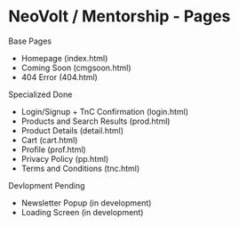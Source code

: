# NeoVolt / Mentorship - Pages

Base Pages
- Homepage (index.html)
- Coming Soon (cmgsoon.html)
- 404 Error (404.html)

Specialized Done
- Login/Signup + TnC Confirmation (login.html)
- Products and Search Results (prod.html)
- Product Details (detail.html)
- Cart (cart.html)
- Profile (prof.html)
- Privacy Policy (pp.html)
- Terms and Conditions (tnc.html)

Devlopment Pending
- Newsletter Popup (in development)
- Loading Screen (in development)
